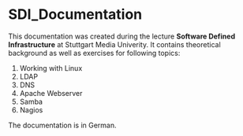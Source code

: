 # SDI_Documentation

This documentation was created during the lecture **Software Defined Infrastructure** at Stuttgart Media Univerity. It contains theoretical background as well as exercises for following topics:

1. Working with Linux
2. LDAP
3. DNS
4. Apache Webserver
5. Samba
6. Nagios

The documentation is in German.
